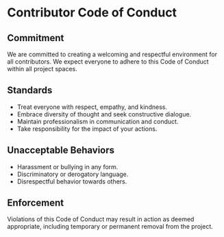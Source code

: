 # Contributor Code of Conduct

## Commitment
We are committed to creating a welcoming and respectful environment for all contributors. We expect everyone to adhere to this Code of Conduct within all project spaces.

## Standards
* Treat everyone with respect, empathy, and kindness.
* Embrace diversity of thought and seek constructive dialogue.
* Maintain professionalism in communication and conduct.
* Take responsibility for the impact of your actions.


## Unacceptable Behaviors
* Harassment or bullying in any form.
* Discriminatory or derogatory language.
* Disrespectful behavior towards others.


## Enforcement
Violations of this Code of Conduct may result in action as deemed appropriate, including temporary or permanent removal from the project.

